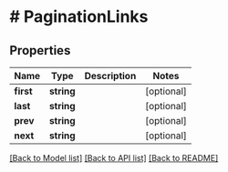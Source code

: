 # # PaginationLinks

## Properties

Name | Type | Description | Notes
------------ | ------------- | ------------- | -------------
**first** | **string** |  | [optional]
**last** | **string** |  | [optional]
**prev** | **string** |  | [optional]
**next** | **string** |  | [optional]

[[Back to Model list]](../../README.md#models) [[Back to API list]](../../README.md#endpoints) [[Back to README]](../../README.md)
